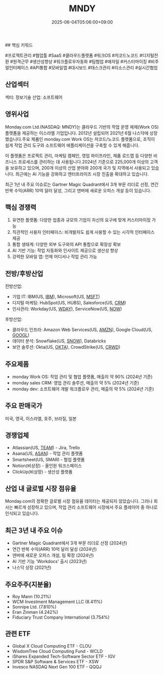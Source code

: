 ﻿---
title: "MNDY"
date: 2025-06-04T05:06:00+09:00
lastmod: 2025-06-04T05:06:00+09:00
type: docs
sidebar:
  open: true
weight: 574
---
<div style="display:none">
  <meta property="article:published_time" content="2025-06-03T20:06:00Z" />
  <meta property="article:modified_time" content="2025-06-03T20:06:00Z" />
</div>
## 핵심 키워드

#프로젝트관리 #협업툴 #SaaS #클라우드플랫폼 #워크OS #저코드노코드 #디지털전환 #원격근무 #생산성향상 #워크플로우자동화 #팀협업 #애자일 #커스터마이징 #비주얼인터페이스 #API통합 #모바일앱 #대시보드 #태스크관리 #리소스관리 #실시간협업

## 산업섹터

섹터: 정보기술
산업: 소프트웨어

## 영위사업

Monday.com Ltd.(NASDAQ: MNDY)는 클라우드 기반의 작업 운영 체제(Work OS) 플랫폼을 제공하는 이스라엘 기업입니다. 2012년 설립되어 2021년 6월 나스닥에 상장했습니다.주요 제품인 monday.com Work OS는 저코드/노코드 플랫폼으로, 조직이 쉽게 작업 관리 도구와 소프트웨어 애플리케이션을 구축할 수 있게 해줍니다.

이 플랫폼은 프로젝트 관리, 마케팅 캠페인, 영업 파이프라인, 제품 로드맵 등 다양한 비즈니스 프로세스를 관리하는 데 사용됩니다.2024년 기준으로 225,000개 이상의 고객을 보유하고 있으며, 200개 이상의 산업 분야와 200개 국가 및 지역에서 사용되고 있습니다. 최근에는 AI 기능을 강화하고 엔터프라이즈 시장 진출을 확대하고 있습니다.

최근 1년 내 주요 이슈로는 Gartner Magic Quadrant에서 3개 부문 리더로 선정, 연간 반복 수익(ARR) 10억 달러 달성, 그리고 덴버에 새로운 오피스 개설 등이 있습니다.

## 핵심 경쟁력

1. 유연한 플랫폼: 다양한 업종과 규모의 기업이 자신의 요구에 맞게 커스터마이징 가능
2. 직관적인 사용자 인터페이스: 비개발자도 쉽게 사용할 수 있는 시각적 인터페이스 제공
3. 통합 생태계: 다양한 외부 도구와의 API 통합으로 확장성 확보
4. AI 기반 기능: 작업 자동화와 인사이트 제공으로 생산성 향상
5. 강력한 모바일 앱: 언제 어디서나 작업 관리 가능

## 전방/후방산업

전방산업:

- 기업 IT: IBM(US, [IBM](/company-analysis/ibm/)), Microsoft(US, [MSFT](/company-analysis/msft/))
- 디지털 마케팅: HubSpot(US, HUBS), Salesforce(US, [CRM](/company-analysis/crm/))
- 인사관리: Workday(US, [WDAY](/company-analysis/wday/)), ServiceNow(US, [NOW](/company-analysis/now/))

후방산업:

- 클라우드 인프라: Amazon Web Services(US, [AMZN](/company-analysis/amzn/)), Google Cloud(US, [GOOGL](/company-analysis/googl/))
- 데이터 분석: Snowflake(US, [SNOW](/company-analysis/snow/)), Databricks
- 보안 솔루션: Okta(US, [OKTA](/company-analysis/okta/)), CrowdStrike(US, [CRWD](/company-analysis/crwd/))

## 주요제품

- monday Work OS: 작업 관리 및 협업 플랫폼, 매출의 약 90% (2024년 기준)
- monday sales CRM: 영업 관리 솔루션, 매출의 약 5% (2024년 기준)
- monday dev: 소프트웨어 개발 워크플로우 관리, 매출의 약 5% (2024년 기준)

## 주요 판매국가

미국, 영국, 이스라엘, 호주, 브라질, 일본

## 경쟁업체

- Atlassian(US, [TEAM](/company-analysis/team/)) - Jira, Trello
- Asana(US, [ASAN](/company-analysis/asan/)) - 작업 관리 플랫폼
- Smartsheet(US, SMAR) - 협업 플랫폼
- Notion(비상장) - 올인원 워크스페이스
- ClickUp(비상장) - 생산성 플랫폼

## 산업 내 글로벌 시장 점유율

Monday.com의 정확한 글로벌 시장 점유율 데이터는 제공되지 않았습니다. 그러나 회사는 빠르게 성장하고 있으며, 작업 관리 소프트웨어 시장에서 주요 플레이어 중 하나로 인식되고 있습니다.

## 최근 3년 내 주요 이슈

- Gartner Magic Quadrant에서 3개 부문 리더로 선정 (2024년)
- 연간 반복 수익(ARR) 10억 달러 달성 (2024년)
- 덴버에 새로운 오피스 개설, 팀 확장 (2024년)
- AI 기반 기능 'Workdocs' 출시 (2023년)
- 나스닥 상장 (2021년)

## 주요주주(지분율)

- Roy Mann (10.21%)
- WCM Investment Management LLC (8.411%)
- Sonnipe Ltd. (7.810%)
- Eran Zinman (4.242%)
- Fiduciary Trust Company International (3.754%)

## 관련 ETF

- Global X Cloud Computing ETF - CLOU
- WisdomTree Cloud Computing Fund - WCLD
- iShares Expanded Tech-Software Sector ETF - IGV
- SPDR S&P Software & Services ETF - XSW
- Invesco NASDAQ Next Gen 100 ETF - QQQJ
